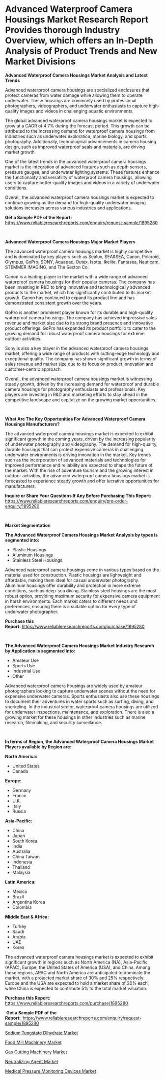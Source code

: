 <p><h1>Advanced Waterproof Camera Housings Market Research Report Provides thorough Industry Overview, which offers an In-Depth Analysis of Product Trends and New Market Divisions</h1></p><p><strong>Advanced Waterproof Camera Housings Market Analysis and Latest Trends</strong></p>
<p><p>Advanced waterproof camera housings are specialized enclosures that protect cameras from water damage while allowing them to operate underwater. These housings are commonly used by professional photographers, videographers, and underwater enthusiasts to capture high-quality images and videos in challenging aquatic environments.</p><p>The global advanced waterproof camera housings market is expected to grow at a CAGR of 4.7% during the forecast period. This growth can be attributed to the increasing demand for waterproof camera housings from industries such as underwater exploration, marine biology, and sports photography. Additionally, technological advancements in camera housing design, such as improved waterproof seals and materials, are driving market growth.</p><p>One of the latest trends in the advanced waterproof camera housings market is the integration of advanced features such as depth sensors, pressure gauges, and underwater lighting systems. These features enhance the functionality and versatility of waterproof camera housings, allowing users to capture better-quality images and videos in a variety of underwater conditions.</p><p>Overall, the advanced waterproof camera housings market is expected to continue growing as the demand for high-quality underwater imaging solutions increases across various industries and applications.</p></p>
<p><strong>Get a Sample PDF of the Report:&nbsp;</strong> <a href="https://www.reliableresearchreports.com/enquiry/request-sample/1895280">https://www.reliableresearchreports.com/enquiry/request-sample/1895280</a></p>
<p>&nbsp;</p>
<p><strong>Advanced Waterproof Camera Housings Major Market Players</strong></p>
<p><p>The advanced waterproof camera housings market is highly competitive and is dominated by key players such as Sealux, SEA&SEA, Canon, Polaroid, Olympus, GoPro, SONY, Aquapac, Outex, Isotta, Ikelite, Fantasea, Nauticam, STEMMER IMAGING, and The Sexton Co.</p><p>Canon is a leading player in the market with a wide range of advanced waterproof camera housings for their popular cameras. The company has been investing in R&D to bring innovative and technologically advanced products to the market, which has significantly contributed to its market growth. Canon has continued to expand its product line and has demonstrated consistent growth over the years.</p><p>GoPro is another prominent player known for its durable and high-quality waterproof camera housings. The company has achieved impressive sales revenue and market size due to its strong brand presence and innovative product offerings. GoPro has expanded its product portfolio to cater to the growing demand for robust waterproof camera housings for extreme outdoor activities.</p><p>Sony is also a key player in the advanced waterproof camera housings market, offering a wide range of products with cutting-edge technology and exceptional quality. The company has shown significant growth in terms of sales revenue and market size due to its focus on product innovation and customer-centric approach.</p><p>Overall, the advanced waterproof camera housings market is witnessing steady growth, driven by the increasing demand for waterproof and durable camera housings for photography enthusiasts and professionals. Key players are investing in R&D and marketing efforts to stay ahead in the competitive landscape and capitalize on the growing market opportunities.</p></p>
<p>&nbsp;</p>
<p><strong>What Are The Key Opportunities For Advanced Waterproof Camera Housings Manufacturers?</strong></p>
<p><p>The advanced waterproof camera housings market is expected to exhibit significant growth in the coming years, driven by the increasing popularity of underwater photography and videography. The demand for high-quality, durable housings that can protect expensive cameras in challenging underwater environments is driving innovation in the market. Key trends such as the incorporation of advanced materials and technologies for improved performance and reliability are expected to shape the future of the market. With the rise of adventure tourism and the growing interest in outdoor activities, the advanced waterproof camera housings market is forecasted to experience steady growth and offer lucrative opportunities for manufacturers.</p></p>
<p><strong>Inquire or Share Your Questions If Any Before Purchasing This Report:</strong> <a href="https://www.reliableresearchreports.com/enquiry/pre-order-enquiry/1895280">https://www.reliableresearchreports.com/enquiry/pre-order-enquiry/1895280</a></p>
<p>&nbsp;</p>
<p><strong>Market Segmentation</strong></p>
<p><strong>The Advanced Waterproof Camera Housings Market Analysis by types is segmented into:</strong></p>
<p><ul><li>Plastic Housings</li><li>Aluminum Housings</li><li>Stainless Steel Housings</li></ul></p>
<p><p>Advanced waterproof camera housings come in various types based on the material used for construction. Plastic housings are lightweight and affordable, making them ideal for casual underwater photography. Aluminum housings offer durability and protection in more extreme conditions, such as deep-sea diving. Stainless steel housings are the most robust option, providing maximum security for expensive camera equipment in harsh environments. Each market caters to different needs and preferences, ensuring there is a suitable option for every type of underwater photographer.</p></p>
<p><strong>Purchase this Report:&nbsp;</strong><a href="https://www.reliableresearchreports.com/purchase/1895280">https://www.reliableresearchreports.com/purchase/1895280</a></p>
<p>&nbsp;</p>
<p><strong>The Advanced Waterproof Camera Housings Market Industry Research by Application is segmented into:</strong></p>
<p><ul><li>Amateur Use</li><li>Sports Use</li><li>Industrial Use</li><li>Other</li></ul></p>
<p><p>Advanced waterproof camera housings are widely used by amateur photographers looking to capture underwater scenes without the need for expensive underwater cameras. Sports enthusiasts also use these housings to document their adventures in water sports such as surfing, diving, and snorkeling. In the industrial sector, waterproof camera housings are utilized for underwater inspections, maintenance, and exploration. There is also a growing market for these housings in other industries such as marine research, filmmaking, and security surveillance.</p></p>
<p>&nbsp;</p>
<p><strong>In terms of Region, the Advanced Waterproof Camera Housings Market Players available by Region are:</strong></p>
<p>
    <p> <strong> North America: </strong>
        <ul>
            <li>United States</li>
            <li>Canada</li>
        </ul>
        </p> 
    <p> <strong> Europe: </strong>
        <ul>
            <li>Germany</li>
            <li>France</li>
            <li>U.K.</li>
            <li>Italy</li>
            <li>Russia</li>
        </ul>
        </p> 
    <p> <strong> Asia-Pacific: </strong>
        <ul>
            <li>China</li>
            <li>Japan</li>
            <li>South Korea</li>
            <li>India</li>
            <li>Australia</li>
            <li>China Taiwan</li>
            <li>Indonesia</li>
            <li>Thailand</li>
            <li>Malaysia</li>
        </ul>
        </p> 
    <p> <strong> Latin America: </strong>
        <ul>
            <li>Mexico</li>
            <li>Brazil</li>
            <li>Argentina Korea</li>
            <li>Colombia</li>
        </ul>
        </p> 
    <p> <strong> Middle East & Africa: </strong>
        <ul>
            <li>Turkey</li>
            <li>Saudi</li>
            <li>Arabia</li>
            <li>UAE</li>
            <li>Korea</li>
        </ul>
    </p>
    </p>
<p><p>The advanced waterproof camera housings market is expected to exhibit significant growth in regions such as North America (NA), Asia-Pacific (APAC), Europe, the United States of America (USA), and China. Among these regions, APAC and North America are anticipated to dominate the market, with a projected market share of 30% and 25% respectively. Europe and the USA are expected to hold a market share of 20% each, while China is expected to contribute 5% to the total market valuation.</p></p>
<p><strong>Purchase this Report: </strong><a href="https://www.reliableresearchreports.com/purchase/1895280">https://www.reliableresearchreports.com/purchase/1895280</a></p>
<p>&nbsp;<strong>Get a Sample PDF of the Report:&nbsp;&nbsp;</strong><a href="https://www.reliableresearchreports.com/enquiry/request-sample/1895280">https://www.reliableresearchreports.com/enquiry/request-sample/1895280</a></p>
<p><strong></strong></p>
<p><p><a href="https://view.publitas.com/reportprime-1/sodium-tungstate-dihydrate-market-size-growth-outlook-from-2024-to-2031-projecting-at-markets-trends-analysis-by-application-regional-outlook-and-revenue/">Sodium Tungstate Dihydrate Market</a></p><p><a href="https://natural-crush-b99.notion.site/Food-Mill-Machinery-Market-Furnish-Information-about-Market-Size-Market-Share-Market-Dynamics-and-60851615082b47ee8603e52d4be94fe0">Food Mill Machinery Market</a></p><p><a href="https://simplistic-meeting-7ee.notion.site/Gas-Cutting-Machinery-Market-Size-Reflecting-a-Forecast-Till-2031-Market-By-Type-By-Application-an-2c37e8a1564a401595d651d99edc2478">Gas Cutting Machinery Market</a></p><p><a href="https://view.publitas.com/reportprime-1/neutralizing-agent-market-centers-on-aspects-such-as-market-growth-market-share-market-opportunity-and-projected-forecasts-spanning-from-2024-to-2031/">Neutralizing Agent Market</a></p><p><a href="https://zircon-bluebell-299.notion.site/Medical-Pressure-Monitoring-Devices-Market-with-the-goal-of-estimating-the-market-size-and-future-gr-88e156bc515f4656b11423fdcfc0af9e">Medical Pressure Monitoring Devices Market</a></p></p>